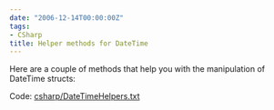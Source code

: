 ```yaml
---
date: "2006-12-14T00:00:00Z"
tags:
- CSharp
title: Helper methods for DateTime
---
```

Here are a couple of methods that help you with the manipulation of DateTime structs:

Code: [csharp/DateTimeHelpers.txt](/wp-content/code/csharp/DateTimeHelpers.txt)